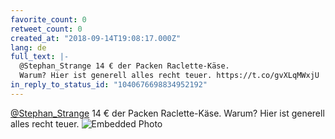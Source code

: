 ```yaml
---
favorite_count: 0
retweet_count: 0
created_at: "2018-09-14T19:08:17.000Z"
lang: de
full_text: |-
  @Stephan_Strange 14 € der Packen Raclette-Käse. 
  Warum? Hier ist generell alles recht teuer. https://t.co/gvXLqMWxjU
in_reply_to_status_id: "1040676698834952192"
---
```


[@Stephan_Strange](https://twitter.com/Stephan_Strange) 14 € der Packen
Raclette-Käse. Warum? Hier ist generell alles recht teuer.
![Embedded Photo](https://twitter-media-coderbyheart.s3.eu-north-1.amazonaws.com/1040678638734258176-DnE7sdGX4AAlz8i.jpg)
